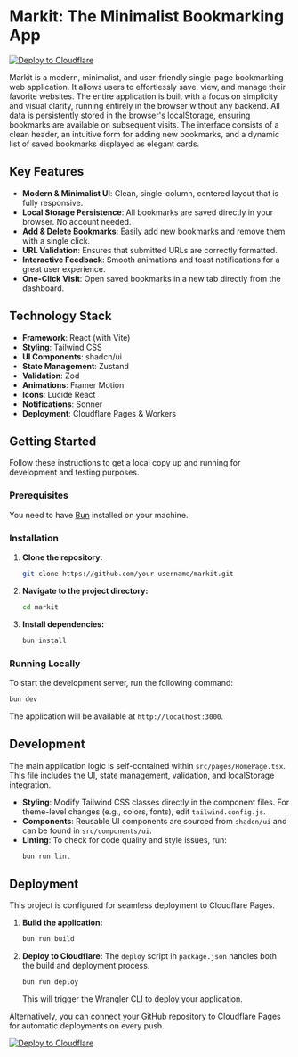 # Markit: The Minimalist Bookmarking App

[![Deploy to Cloudflare](https://deploy.workers.cloudflare.com/button)](https://deploy.workers.cloudflare.com/?url=https://github.com/fajarsodik-ut/gebookmark)

Markit is a modern, minimalist, and user-friendly single-page bookmarking web application. It allows users to effortlessly save, view, and manage their favorite websites. The entire application is built with a focus on simplicity and visual clarity, running entirely in the browser without any backend. All data is persistently stored in the browser's localStorage, ensuring bookmarks are available on subsequent visits. The interface consists of a clean header, an intuitive form for adding new bookmarks, and a dynamic list of saved bookmarks displayed as elegant cards.

## Key Features

- **Modern & Minimalist UI**: Clean, single-column, centered layout that is fully responsive.
- **Local Storage Persistence**: All bookmarks are saved directly in your browser. No account needed.
- **Add & Delete Bookmarks**: Easily add new bookmarks and remove them with a single click.
- **URL Validation**: Ensures that submitted URLs are correctly formatted.
- **Interactive Feedback**: Smooth animations and toast notifications for a great user experience.
- **One-Click Visit**: Open saved bookmarks in a new tab directly from the dashboard.

## Technology Stack

- **Framework**: React (with Vite)
- **Styling**: Tailwind CSS
- **UI Components**: shadcn/ui
- **State Management**: Zustand
- **Validation**: Zod
- **Animations**: Framer Motion
- **Icons**: Lucide React
- **Notifications**: Sonner
- **Deployment**: Cloudflare Pages & Workers

## Getting Started

Follow these instructions to get a local copy up and running for development and testing purposes.

### Prerequisites

You need to have [Bun](https://bun.sh/) installed on your machine.

### Installation

1.  **Clone the repository:**
    ```sh
    git clone https://github.com/your-username/markit.git
    ```
2.  **Navigate to the project directory:**
    ```sh
    cd markit
    ```
3.  **Install dependencies:**
    ```sh
    bun install
    ```

### Running Locally

To start the development server, run the following command:

```sh
bun dev
```

The application will be available at `http://localhost:3000`.

## Development

The main application logic is self-contained within `src/pages/HomePage.tsx`. This file includes the UI, state management, validation, and localStorage integration.

- **Styling**: Modify Tailwind CSS classes directly in the component files. For theme-level changes (e.g., colors, fonts), edit `tailwind.config.js`.
- **Components**: Reusable UI components are sourced from `shadcn/ui` and can be found in `src/components/ui`.
- **Linting**: To check for code quality and style issues, run:
  ```sh
  bun run lint
  ```

## Deployment

This project is configured for seamless deployment to Cloudflare Pages.

1.  **Build the application:**
    ```sh
    bun run build
    ```
2.  **Deploy to Cloudflare:**
    The `deploy` script in `package.json` handles both the build and deployment process.
    ```sh
    bun run deploy
    ```
    This will trigger the Wrangler CLI to deploy your application.

Alternatively, you can connect your GitHub repository to Cloudflare Pages for automatic deployments on every push.

[![Deploy to Cloudflare](https://deploy.workers.cloudflare.com/button)](https://deploy.workers.cloudflare.com/?url=https://github.com/fajarsodik-ut/gebookmark)